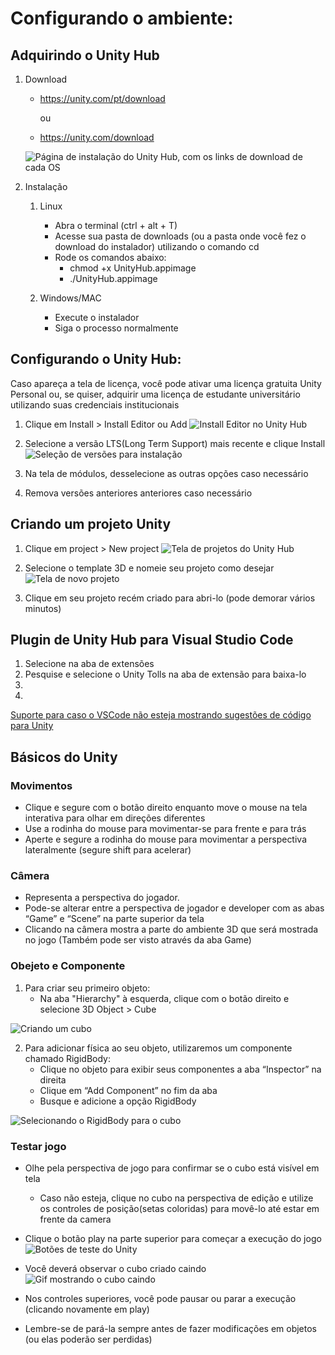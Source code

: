 # Configurando o ambiente:

## Adquirindo o Unity Hub

1. Download
   - https://unity.com/pt/download

      ou 
   - https://unity.com/download
   
   ![Página de instalação do Unity Hub, com os links de download de cada OS](https://cdn.discordapp.com/attachments/1105270961391030293/1109909460933156984/image.png)

2. Instalação
   1. Linux
      - Abra o terminal (ctrl + alt + T)
      - Acesse sua pasta de downloads (ou a pasta onde você fez o download do instalador) utilizando o comando cd
      - Rode os comandos abaixo:
        - chmod +x UnityHub.appimage
        - ./UnityHub.appimage
      
   2. Windows/MAC
      - Execute o instalador
      - Siga o processo normalmente

## Configurando o Unity Hub:
Caso apareça a tela de licença, você pode ativar uma licença gratuita Unity Personal ou, se quiser, adquirir uma licença de estudante universitário utilizando suas credenciais institucionais
   1. Clique em Install > Install Editor ou Add
   ![Install Editor no Unity Hub](https://cdn.discordapp.com/attachments/1105270961391030293/1109910774194905088/image.png)
   
   2. Selecione a versão LTS(Long Term Support) mais recente e clique Install
   ![Seleção de versões para instalação](https://media.discordapp.net/attachments/1105270961391030293/1109911748972126269/image.png?width=642&height=440)
   
   3. Na tela de módulos, desselecione as outras opções caso necessário
   4. Remova versões anteriores anteriores caso necessário

## Criando um projeto Unity
   1. Clique em project > New project
   ![Tela de projetos do Unity Hub](https://cdn.discordapp.com/attachments/1105270961391030293/1109920766948020335/image.png)
   
   2. Selecione o template 3D e nomeie seu projeto como desejar
   ![Tela de novo projeto](https://cdn.discordapp.com/attachments/1105270961391030293/1109921388527099954/image.png)

   3. Clique em seu projeto recém criado para abri-lo (pode demorar vários minutos)


## Plugin de Unity Hub para Visual Studio Code
   1. Selecione na aba de extensões 
   2. Pesquise e selecione o Unity Tolls na aba de extensão para baixa-lo 
   3.
   4.
   
   [Suporte para caso o VSCode não esteja mostrando sugestões de código para Unity](https://code.visualstudio.com/docs/other/unity)
 ## Básicos do Unity
   ### Movimentos
   - Clique e segure com o botão direito enquanto move o mouse na tela interativa para olhar em direções diferentes
   - Use a rodinha do mouse para movimentar-se para frente e para trás
   - Aperte e segure a rodinha do mouse para movimentar a perspectiva lateralmente (segure shift para acelerar)

   
   ### Câmera
   - Representa a perspectiva do jogador.
   - Pode-se alterar entre a perspectiva de jogador e developer com as abas “Game” e “Scene” na parte superior da tela 
   - Clicando na câmera mostra a parte do ambiente 3D que será mostrada no jogo (Também pode ser visto através da aba Game)
     
   ### Obejeto e Componente
   1. Para criar seu primeiro objeto:
      - Na aba "Hierarchy" à esquerda, clique com o botão direito e selecione 3D Object > Cube

![Criando um cubo](https://cdn.discordapp.com/attachments/1105270961391030293/1109911523268231249/image.png)

   2. Para adicionar física ao seu objeto, utilizaremos um componente chamado RigidBody:
      - Clique no objeto para exibir seus componentes a aba “Inspector” na direita 
      - Clique em “Add Component” no fim da aba
      - Busque e adicione a opção RigidBody

 ![Selecionando o RigidBody para o cubo](https://cdn.discordapp.com/attachments/1105270961391030293/1109911836217835662/image.png)

   ### Testar jogo
   - Olhe pela perspectiva de jogo para confirmar se o cubo está visível em tela
     - Caso não esteja, clique no cubo na perspectiva de edição e utilize os controles de posição(setas coloridas) para movê-lo até estar em frente da camera
   - Clique o botão play na parte superior para começar a execução do jogo
   ![Botões de teste do Unity](https://cdn.discordapp.com/attachments/1105270961391030293/1109935017037156402/image.png)

   - Você deverá observar o cubo criado caindo
   ![Gif mostrando o cubo caindo](https://cdn.discordapp.com/attachments/1105270961391030293/1109934430627307581/ezgif-4-0aeb8fc700.gif)
   
   - Nos controles superiores, você pode pausar ou parar a execução (clicando novamente em play)
   - Lembre-se de pará-la sempre antes de fazer modificações em objetos (ou elas poderão ser perdidas)
